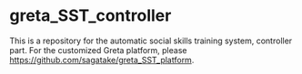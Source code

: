 # greta_SST_controller

This is a repository for the automatic social skills training system, controller part.
For the customized Greta platform, please https://github.com/sagatake/greta_SST_platform.

